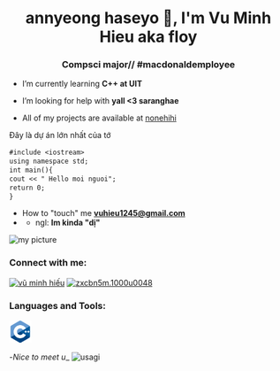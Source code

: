 <h1 align="center">annyeong haseyo 👋, I'm Vu Minh Hieu aka floy</h1>
<h3 align="center">Compsci major// #macdonaldemployee</h3>

-  I’m currently learning **C++ at UIT**

-  I’m looking for help with **yall <3 saranghae**

-  All of my projects are available at [nonehihi](nonehihi)

Đây là dự án lớn nhất của tớ  
```
#include <iostream>
using namespace std;
int main(){
cout << " Hello moi nguoi";
return 0;
}

```
-  How to "touch" me **vuhieu1245@gmail.com**
-   - ngl: **Im kinda "dị"**
 
      
 
    
  ![my picture](https://i.pinimg.com/564x/49/90/f8/4990f8d51e0c4e73f33f6ec1b9e8c05b.jpg)
 

<h3 align="left">Connect with me:</h3>
<p align="left">
<a href="https://fb.com/vũ minh hiếu" target="blank"><img align="center" src="https://raw.githubusercontent.com/rahuldkjain/github-profile-readme-generator/master/src/images/icons/Social/facebook.svg" alt="vũ minh hiếu" height="30" width="40" /></a>
<a href="https://instagram.com/zxcbn5m.1000u0048" target="blank"><img align="center" src="https://raw.githubusercontent.com/rahuldkjain/github-profile-readme-generator/master/src/images/icons/Social/instagram.svg" alt="zxcbn5m.1000u0048" height="30" width="40" /></a>
</p>

<h3 align="left">Languages and Tools:</h3>
<p align="left"> <a href="https://www.w3schools.com/cpp/" target="_blank" rel="noreferrer"> <img src="https://raw.githubusercontent.com/devicons/devicon/master/icons/cplusplus/cplusplus-original.svg" alt="cplusplus" width="40" height="40"/> </a> </p>    


-*Nice to meet u*_
![usagi](https://media3.giphy.com/media/v1.Y2lkPTc5MGI3NjExMHowZ3hnaHpyOGhhc2x0aTU2cGY5c3RxMHc0NXoxNWZpampvejR0NiZlcD12MV9pbnRlcm5hbF9naWZfYnlfaWQmY3Q9Zw/3NdMwuV3BfW6j2iT5m/giphy.webp)
